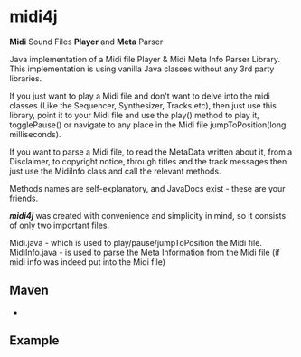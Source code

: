# midi4j
**Midi** Sound Files **Player** and **Meta** Parser


Java implementation of a Midi file Player & Midi Meta Info Parser Library.
This implementation is using vanilla Java classes without any 3rd party libraries.

If you just want to play a Midi file and don't want to delve into the midi classes (Like the Sequencer, Synthesizer, Tracks etc),
then just use this library, point it to your Midi file and use the play() method to play it, togglePause() or navigate to any place in the Midi file jumpToPosition(long milliseconds).

If you want to parse a Midi file, to read the MetaData written about it, from a Disclaimer, to copyright notice, through titles and the track messages then just use the MidiInfo class
and call the relevant methods.

Methods names are self-explanatory, and JavaDocs exist - these are your friends.

**_midi4j_** was created with convenience and simplicity in mind, so it consists of only two important files.

Midi.java - which is used to play/pause/jumpToPosition the Midi file.
MidiInfo.java - is used to parse the Meta Information from the Midi file (if midi info was indeed put into the Midi file)


## Maven
-



## Example
